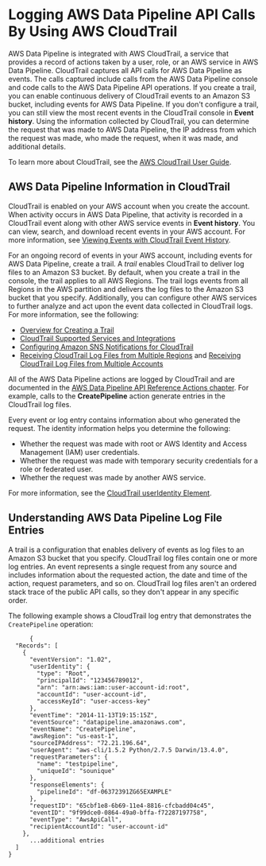 # Logging AWS Data Pipeline API Calls By Using AWS CloudTrail<a name="dp-cloudtrail-logging"></a>

AWS Data Pipeline is integrated with AWS CloudTrail, a service that provides a record of actions taken by a user, role, or an AWS service in AWS Data Pipeline\. CloudTrail captures all API calls for AWS Data Pipeline as events\. The calls captured include calls from the AWS Data Pipeline console and code calls to the AWS Data Pipeline API operations\. If you create a trail, you can enable continuous delivery of CloudTrail events to an Amazon S3 bucket, including events for AWS Data Pipeline\. If you don't configure a trail, you can still view the most recent events in the CloudTrail console in **Event history**\. Using the information collected by CloudTrail, you can determine the request that was made to AWS Data Pipeline, the IP address from which the request was made, who made the request, when it was made, and additional details\. 

To learn more about CloudTrail, see the [AWS CloudTrail User Guide](https://docs.aws.amazon.com/awscloudtrail/latest/userguide/)\.

## AWS Data Pipeline Information in CloudTrail<a name="service-name-info-in-cloudtrail"></a>

CloudTrail is enabled on your AWS account when you create the account\. When activity occurs in AWS Data Pipeline, that activity is recorded in a CloudTrail event along with other AWS service events in **Event history**\. You can view, search, and download recent events in your AWS account\. For more information, see [Viewing Events with CloudTrail Event History](https://docs.aws.amazon.com/awscloudtrail/latest/userguide/view-cloudtrail-events.html)\. 

For an ongoing record of events in your AWS account, including events for AWS Data Pipeline, create a trail\. A *trail* enables CloudTrail to deliver log files to an Amazon S3 bucket\. By default, when you create a trail in the console, the trail applies to all AWS Regions\. The trail logs events from all Regions in the AWS partition and delivers the log files to the Amazon S3 bucket that you specify\. Additionally, you can configure other AWS services to further analyze and act upon the event data collected in CloudTrail logs\. For more information, see the following: 
+ [Overview for Creating a Trail](https://docs.aws.amazon.com/awscloudtrail/latest/userguide/cloudtrail-create-and-update-a-trail.html)
+ [CloudTrail Supported Services and Integrations](https://docs.aws.amazon.com/awscloudtrail/latest/userguide/cloudtrail-aws-service-specific-topics.html#cloudtrail-aws-service-specific-topics-integrations)
+ [Configuring Amazon SNS Notifications for CloudTrail](https://docs.aws.amazon.com/awscloudtrail/latest/userguide/getting_notifications_top_level.html)
+ [Receiving CloudTrail Log Files from Multiple Regions](https://docs.aws.amazon.com/awscloudtrail/latest/userguide/receive-cloudtrail-log-files-from-multiple-regions.html) and [Receiving CloudTrail Log Files from Multiple Accounts](https://docs.aws.amazon.com/awscloudtrail/latest/userguide/cloudtrail-receive-logs-from-multiple-accounts.html)

All of the AWS Data Pipeline actions are logged by CloudTrail and are documented in the [AWS Data Pipeline API Reference Actions chapter](https://docs.aws.amazon.com/datapipeline/latest/APIReference/API_Operations.html)\. For example, calls to the **CreatePipeline** action generate entries in the CloudTrail log files\. 

Every event or log entry contains information about who generated the request\. The identity information helps you determine the following: 
+ Whether the request was made with root or AWS Identity and Access Management \(IAM\) user credentials\.
+ Whether the request was made with temporary security credentials for a role or federated user\.
+ Whether the request was made by another AWS service\.

For more information, see the [CloudTrail userIdentity Element](https://docs.aws.amazon.com/awscloudtrail/latest/userguide/cloudtrail-event-reference-user-identity.html)\.

## Understanding AWS Data Pipeline Log File Entries<a name="understanding-service-name-entries"></a>

A trail is a configuration that enables delivery of events as log files to an Amazon S3 bucket that you specify\. CloudTrail log files contain one or more log entries\. An event represents a single request from any source and includes information about the requested action, the date and time of the action, request parameters, and so on\. CloudTrail log files aren't an ordered stack trace of the public API calls, so they don't appear in any specific order\. 

The following example shows a CloudTrail log entry that demonstrates the `CreatePipeline` operation:

```
      {
  "Records": [
    {
      "eventVersion": "1.02",
      "userIdentity": {
        "type": "Root",
        "principalId": "123456789012",
        "arn": "arn:aws:iam::user-account-id:root",
        "accountId": "user-account-id",
        "accessKeyId": "user-access-key"
      },
      "eventTime": "2014-11-13T19:15:15Z",
      "eventSource": "datapipeline.amazonaws.com",
      "eventName": "CreatePipeline",
      "awsRegion": "us-east-1",
      "sourceIPAddress": "72.21.196.64",
      "userAgent": "aws-cli/1.5.2 Python/2.7.5 Darwin/13.4.0",
      "requestParameters": {
        "name": "testpipeline",
        "uniqueId": "sounique"
      },
      "responseElements": {
        "pipelineId": "df-06372391ZG65EXAMPLE"
      },
      "requestID": "65cbf1e8-6b69-11e4-8816-cfcbadd04c45",
      "eventID": "9f99dce0-0864-49a0-bffa-f72287197758",
      "eventType": "AwsApiCall",
      "recipientAccountId": "user-account-id"
    }, 
      ...additional entries
  ]
}
```
